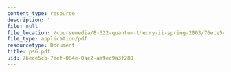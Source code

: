 ```yaml
---
content_type: resource
description: ''
file: null
file_location: /coursemedia/8-322-quantum-theory-ii-spring-2003/76ece5cb7eef084e0ae2aa9ec9a3f280_ps6.pdf
file_type: application/pdf
resourcetype: Document
title: ps6.pdf
uid: 76ece5cb-7eef-084e-0ae2-aa9ec9a3f280
---
```

